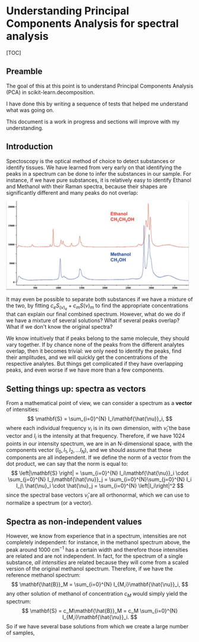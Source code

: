 #  Understanding Principal Components Analysis for spectral analysis



[TOC]

## Preamble

The goal of this at this point is to understand Principal Components Analysis (PCA) in scikit-learn.decomposition.

I have done this by writing a sequence of tests that helped me understand what was going on.

This document is a work in progress and sections will improve with my understanding.



## Introduction

Spectoscopy is the optical method of choice to detect substances or identify tissues.  We have learned from very early on that identifying the peaks in a spectrum can be done to infer the substances in our sample. For instance, if we have pure substances, it is relatively easy to identify Ethanol and Methanol with their Raman spectra, because their shapes are significantly different and many peaks do not overlap:

<img src="README.assets/csm_fig_3_Raman_spectra_of_ethanol_and_methanol_dabf593771.png" alt="What is Raman Spectroscopy? - HORIBA" style="zoom:48%;" />

It may even be possible to separate both substances if we have a mixture of the two, by fitting $c_e S_(\nu)_{e} + c_m S(\nu)_{m}$ to find the appropriate concentrations that can explain our final combined spectrum. However, what do we do if we have a mixture of several solutions? What if several peaks overlap? What if we don't know the original spectra? 

We know intuitively that if peaks belong to the same molecule, they should vary together.  If by chance none of the peaks from the different analytes overlap, then it becomes trivial: we only need to identify the peaks, find their amplitudes, and we will quickly get the concentrations of the respective analytes. But things get complicated if they have overlapping peaks, and even worse if we have more than a few components.  

## Setting things up: spectra as vectors

From a mathematical point of view, we can consider a spectrum as a **vector** of intensities:
$$
\mathbf{S} = \sum_{i=0}^{N} I_i\mathbf{\hat{\nu}}_i,
$$
where each individual frequency $\nu_i$ is in its own dimension, with $\hat{\nu}_i$ the base vector and $I_i$ is the intensity at that frequency.  Therefore, if we have 1024 points in our intensity spectrum, we are in an N-dimensional space, with the components vector $(I_0,I_1,I_2,...I_N)$, and we should assume that these components are all independent. If we define the norm of a vector from the dot product, we can say that the norm is equal to:
$$
\left|\mathbf{S} \right| = \sum_{i=0}^{N} I_i\mathbf{\hat{\nu}}_i \cdot \sum_{j=0}^{N} I_j\mathbf{\hat{\nu}}_j = \sum_{i=0}^{N}\sum_{j=0}^{N} I_i I_j\ \hat{\nu}_i \cdot \hat{\nu}_j = \sum_{i=0}^{N} \left|I_i\right|^2 
$$
since the spectral base vectors $\hat{\nu}_i$ are all orthonormal, which we can use to normalize a spectrum (or a vector).

## Spectra as non-independent values

However, we know from experience that in a spectrum, intensities are not completely independent: for instance, in the methanol spectrum above, the peak around 1000 cm$^{-1}$ has a certain width and therefore those intensities are related and are not independent. In fact, for the spectrum of a single substance, *all intensities* are related because they will come from a scaled version of the original methanol spectrum. Therefore, if we have the reference methanol spectrum:
$$
\mathbf{\hat{B}}_M = \sum_{i=0}^{N} I_{M,i}\mathbf{\hat{\nu}}_i,
$$
any other solution of methanol of concentration $c_M$ would simply yield the spectrum:
$$
\mathbf{S} = c_M\mathbf{\hat{B}}_M = c_M \sum_{i=0}^{N} I_{M,i}\mathbf{\hat{\nu}}_i.
$$
So if we have several base solutions from which we create a large number of samples, 



